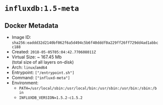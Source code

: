 # `influxdb:1.5-meta`

## Docker Metadata

- Image ID: `sha256:eaddd32d2140bf062f6a5d494c5b6f40dddf0a229ff26ff729dd4ad1abbcc188`
- Created: `2018-05-05T05:04:42.770608011Z`
- Virtual Size: ~ 167.45 Mb  
  (total size of all layers on-disk)
- Arch: `linux`/`amd64`
- Entrypoint: `["/entrypoint.sh"]`
- Command: `["influxd-meta"]`
- Environment:
  - `PATH=/usr/local/sbin:/usr/local/bin:/usr/sbin:/usr/bin:/sbin:/bin`
  - `INFLUXDB_VERSION=1.5.2-c1.5.2`
